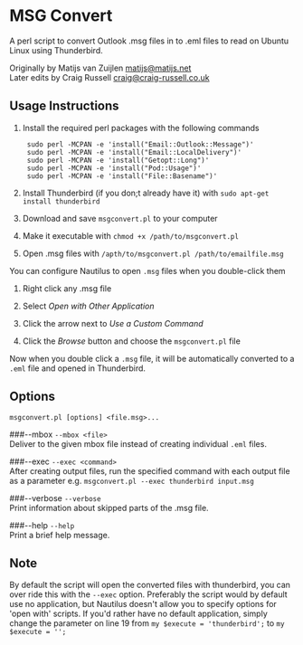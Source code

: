 # MSG Convert

A perl script to convert Outlook .msg files in to .eml files to read on Ubuntu Linux using Thunderbird.

Originally by Matijs van Zuijlen [matijs@matijs.net](matijs@matijs.net)    
Later edits by Craig Russell [craig@craig-russell.co.uk](craig@craig-russell.co.uk)

## Usage Instructions

1. Install the required perl packages with the following commands    

        sudo perl -MCPAN -e 'install("Email::Outlook::Message")'
        sudo perl -MCPAN -e 'install("Email::LocalDelivery")'
        sudo perl -MCPAN -e 'install("Getopt::Long")'
        sudo perl -MCPAN -e 'install("Pod::Usage")'
        sudo perl -MCPAN -e 'install("File::Basename")'
    
2. Install Thunderbird (if you don;t already have it) with `sudo apt-get install thunderbird`

3. Download and save `msgconvert.pl` to your computer

4. Make it executable with `chmod +x /path/to/msgconvert.pl`

5. Open .msg files with `/apth/to/msgconvert.pl /path/to/emailfile.msg`    

You can configure Nautilus to open `.msg` files when you double-click them    

1. Right click any .msg file

2. Select *Open with Other Application*

3. Click the arrow next to *Use a Custom Command*

4. Click the *Browse* button and choose the `msgconvert.pl` file

Now when you double click a `.msg` file, it will be automatically converted to a `.eml` file and opened in Thunderbird.

## Options
`msgconvert.pl [options] <file.msg>...`

###--mbox
`--mbox <file>`     
Deliver to the given mbox file instead of creating individual `.eml` files.

###--exec
`--exec <command>`      
After creating output files, run the specified command with each
output file as a parameter
e.g. `msgconvert.pl --exec thunderbird input.msg`

###--verbose
`--verbose`     
Print information about skipped parts of the .msg file.

###--help
`--help`        
Print a brief help message.

## Note

By default the script will open the converted files with thunderbird, you can over ride this with the `--exec` option.
Preferably the script would by default use no application, but Nautilus doesn't allow you to specify options for 'open with' scripts.
If you'd rather have no default application, simply change the parameter on line 19 from `my $execute = 'thunderbird';` to `my $execute = '';`

